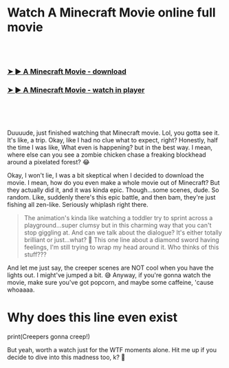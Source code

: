 <h1>Watch A Minecraft Movie online full movie</h1>


<br><br>

<h3><a href="https://Harrys-neufranason1984.github.io/ykhfaixqtk/">➤ ► A Minecraft Movie - download</a></h3> 
<h3><a href="https://Harrys-neufranason1984.github.io/ykhfaixqtk/">➤ ► A Minecraft Movie - watch in player</a></h3>


<br><br><br>


Duuuude, just finished watching that Minecraft movie. Lol, you gotta see it. It's like, a trip. Okay, like I had no clue what to expect, right? Honestly, half the time I was like, What even is happening? but in the best way. I mean, where else can you see a zombie chicken chase a freaking blockhead around a pixelated forest? 😂

Okay, I won't lie, I was a bit skeptical when I decided to download the movie. I mean, how do you even make a whole movie out of Minecraft? But they actually did it, and it was kinda epic. Though...some scenes, dude. So random. Like, suddenly there's this epic battle, and then bam, they're just fishing all zen-like. Seriously whiplash right there.

> The animation's kinda like watching a toddler try to sprint across a playground...super clumsy but in this charming way that you can't stop giggling at. And can we talk about the dialogue? It's either totally brilliant or just...what? 🤨 This one line about a diamond sword having feelings, I'm still trying to wrap my head around it. Who thinks of this stuff???

And let me just say, the creeper scenes are NOT cool when you have the lights out. I might've jumped a bit. 😅 Anyway, if you're gonna watch the movie, make sure you've got popcorn, and maybe some caffeine, 'cause whoaaaa.

# Why does this line even exist
print(Creepers gonna creep!)

But yeah, worth a watch just for the WTF moments alone. Hit me up if you decide to dive into this madness too, k? 🌟
